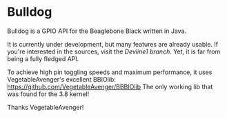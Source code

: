 Bulldog
=======

Bulldog is a GPIO API for the Beaglebone Black written in Java.

It is currently under development, but many features are already usable. If you're interested in the sources, visit the *Devline1 branch*. Yet, it is far from being a fully fledged API.

To achieve high pin toggling speeds and maximum performance, it uses VegetableAvenger's excellent BBIOlib: https://github.com/VegetableAvenger/BBBIOlib The only working lib that was found for the 3.8 kernel!

Thanks VegetableAvenger!
